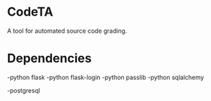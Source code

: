 CodeTA
======

A tool for automated source code grading.

Dependencies
============
-python flask
-python flask-login
-python passlib
-python sqlalchemy

-postgresql
